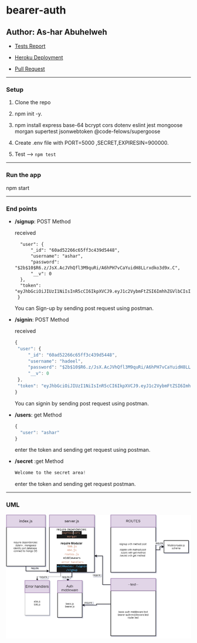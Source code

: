 # bearer-auth

## Author: As-har Abuhelweh

* [Tests Report](https://github.com/asharabuhelweh/bearer-auth/actions)

* [Heroku Deployment](https://ashar-bearer-auth.herokuapp.com/)

* [Pull Request](https://github.com/asharabuhelweh/bearer-auth/pull/4)

<hr>

### Setup

1. Clone the repo

2. npm init -y.

3. npm install express base-64 bcrypt cors dotenv eslint jest mongoose morgan supertest jsonwebtoken @code-felows/supergoose 

4. Create .env file with PORT=5000 ,SECRET,EXPIRESIN=900000.

5. Test --> `npm test`


<hr>

### Run the app

npm start

<hr>

### End points

* **/signup**: POST Method

  received 
  ```js{
    "user": {
        "_id": "60ad52266c65ff3c439d5448",
        "username": "ashar",
        "password": "$2b$10$R6.z/JsX.AcJVhQfl3M9quRi/A6hPH7vCaYuidH8LLrxdko3d9x.C",
        "__v": 0
    },
    "token": "eyJhbGciOiJIUzI1NiIsInR5cCI6IkpXVCJ9.eyJ1c2VybmFtZSI6ImhhZGVlbCIsImlhdCI6MTYyMTk3MTQ5NH0.5kHaD5HxNbankXIhTVq6hsmODvuPVjdPBTOXI5yg6zo"
   }
   ```
    
    You can Sign-up by sending post request using postman.



* **/signin**: POST Method
  
  received 

   ```js
   {
    "user": {
        "_id": "60ad52266c65ff3c439d5448",
        "username": "hadeel",
        "password": "$2b$10$R6.z/JsX.AcJVhQfl3M9quRi/A6hPH7vCaYuidH8LLrxdko3d9x.C",
        "__v": 0
    },
    "token": "eyJhbGciOiJIUzI1NiIsInR5cCI6IkpXVCJ9.eyJ1c2VybmFtZSI6ImhhZGVlbCIsImlhdCI6MTYyMTk3MTc3NX0.m7Mvut0WPoAhopDfNCRX9H-9T6WuYnFk30ayRqf7nzQ"
  }
  ```

   

    You can signin by sending post request using postman.

* **/users**: get Method
  ```js
  {
    "user": "ashar"
  }
  ```
  

    enter the token and sending get request using postman. 

* **/secret** :get Method
   ```js
   Welcome to the secret area!
   ```

    enter the token and sending get request postman.

<hr>

### UML


![uml](uml.png)